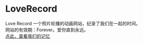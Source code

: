 # LoveRecord
Love Record 一个照片轮播的动画网站，纪录了我们在一起的时间。\
网站的有效期：Forever。爱你直到永远。\
[点此，查看我们的记忆](https://polestarclark.github.io/iloveu.html) 

